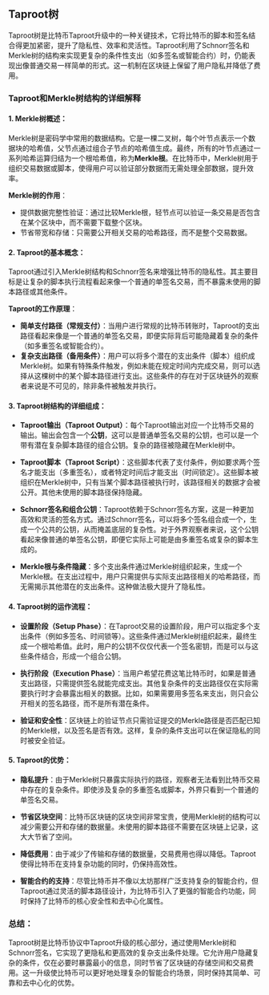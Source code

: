 ## Taproot树
Taproot树是比特币Taproot升级中的一种关键技术，它将比特币的脚本和签名结合得更加紧密，提升了隐私性、效率和灵活性。Taproot利用了Schnorr签名和Merkle树的结构来实现更复杂的条件性支出（如多签名或智能合约）时，仍能表现出像普通交易一样简单的形式。这一机制在区块链上保留了用户隐私并降低了费用。

### Taproot和Merkle树结构的详细解释

#### 1. **Merkle树概述**：
   Merkle树是密码学中常用的数据结构。它是一棵二叉树，每个叶节点表示一个数据块的哈希值，父节点通过组合子节点的哈希值生成。最终，所有的叶节点通过一系列哈希运算归结为一个根哈希值，称为**Merkle根**。在比特币中，Merkle树用于组织交易数据或脚本，使得用户可以验证部分数据而无需处理全部数据，提升效率。

   **Merkle树的作用**：
   - 提供数据完整性验证：通过比较Merkle根，轻节点可以验证一条交易是否包含在某个区块中，而不需要下载整个区块。
   - 节省带宽和存储：只需要公开相关交易的哈希路径，而不是整个交易数据。

#### 2. **Taproot的基本概念**：
   Taproot通过引入Merkle树结构和Schnorr签名来增强比特币的隐私性。其主要目标是让复杂的脚本执行流程看起来像一个普通的单签名交易，而不暴露未使用的脚本路径或其他条件。
   
   **Taproot的工作原理**：
   - **简单支付路径（常规支付）**：当用户进行常规的比特币转账时，Taproot的支出路径看起来像是一个普通的单签名交易，即便实际背后可能隐藏着复杂的条件（如多重签名或智能合约）。
   - **复杂支出路径（备用条件）**：用户可以将多个潜在的支出条件（脚本）组织成Merkle树。如果有特殊条件触发，例如未能在规定时间内完成交易，则可以选择从这棵树中的某个脚本路径进行支出。这些条件的存在对于区块链外的观察者来说是不可见的，除非条件被触发并执行。

#### 3. **Taproot树结构的详细组成**：
   - **Taproot输出（Taproot Output）**：每个Taproot输出对应一个比特币交易的输出。输出会包含一个**公钥**，这可以是普通单签名交易的公钥，也可以是一个带有潜在复杂脚本路径的组合公钥。复杂的路径被隐藏在Merkle树中。
   
   - **Taproot脚本（Taproot Script）**：这些脚本代表了支付条件，例如要求两个签名才能支出（多重签名），或者特定时间后才能支出（时间锁定）。这些脚本被组织在Merkle树中，只有当某个脚本路径被执行时，该路径相关的数据才会被公开。其他未使用的脚本路径保持隐藏。

   - **Schnorr签名和组合公钥**：Taproot依赖于Schnorr签名方案，这是一种更加高效和灵活的签名方式。通过Schnorr签名，可以将多个签名组合成一个，生成一个公共的公钥，从而掩盖底层的复杂性。对于外界观察者来说，这个公钥看起来像普通的单签名公钥，即便它实际上可能是由多重签名或复杂的脚本生成的。

   - **Merkle根与条件隐藏**：多个支出条件通过Merkle树组织起来，生成一个Merkle根。在支出过程中，用户只需提供与实际支出路径相关的哈希路径，而无需揭示其他潜在的支出条件。这种做法极大提升了隐私性。

#### 4. **Taproot树的运作流程**：
   - **设置阶段（Setup Phase）**：在Taproot交易的设置阶段，用户可以指定多个支出条件（例如多签名、时间锁等）。这些条件通过Merkle树组织起来，最终生成一个根哈希值。此时，用户的公钥不仅仅代表一个签名密钥，而是可以与这些条件结合，形成一个组合公钥。
   
   - **执行阶段（Execution Phase）**：当用户希望花费这笔比特币时，如果是普通支出路径，只需提供签名就能完成支出。其他复杂条件的支出路径仅在实际需要执行时才会暴露出相关的数据。比如，如果需要用多签名来支出，则只会公开相关的签名路径，而不是所有潜在条件。

   - **验证和安全性**：区块链上的验证节点只需验证提交的Merkle路径是否匹配已知的Merkle根，以及签名是否有效。这样，复杂的条件支出可以在保证隐私的同时被安全验证。

#### 5. **Taproot的优势**：
   - **隐私提升**：由于Merkle树只暴露实际执行的路径，观察者无法看到比特币交易中存在的复杂条件。即使涉及复杂的多重签名或脚本，外界只看到一个普通的单签名交易。
   
   - **节省区块空间**：比特币区块链的区块空间非常宝贵，使用Merkle树的结构可以减少需要公开和存储的数据量。未使用的脚本路径不需要在区块链上记录，这大大节省了空间。

   - **降低费用**：由于减少了传输和存储的数据量，交易费用也得以降低。Taproot使得比特币在支持复杂功能的同时，仍保持高效性。

   - **智能合约的支持**：尽管比特币并不像以太坊那样广泛支持复杂的智能合约，但Taproot通过灵活的脚本路径设计，为比特币引入了更强的智能合约功能，同时保持了比特币的核心安全性和去中心化属性。

### 总结：
Taproot树是比特币协议中Taproot升级的核心部分，通过使用Merkle树和Schnorr签名，它实现了更隐私和更高效的复杂支出条件处理。它允许用户隐藏复杂的条件，仅在必要时暴露最小的信息，同时节省了区块链的存储空间和交易费用。这一升级使比特币可以更好地处理复杂的智能合约场景，同时保持其简单、可靠和去中心化的优势。

